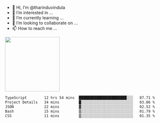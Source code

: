 - 👋 Hi, I’m @tharinduvindula
- 👀 I’m interested in ...
- 🌱 I’m currently learning ...
- 💞️ I’m looking to collaborate on ...
- 📫 How to reach me ...

<!---
tharinduvindula/tharinduvindula is a ✨ special ✨ repository because its `README.md` (this file) appears on your GitHub profile.
You can click the Preview link to take a look at your changes.
--->

<img height="180em" src="https://github-readme-stats.vercel.app/api?username=tharinduvindula&show_icons=true&hide_border=false&&count_private=true&include_all_commits=true" />


<!--START_SECTION:waka-->

```txt
TypeScript        12 hrs 54 mins  ██████████████████████░░░   87.71 %
Project Details   34 mins         █░░░░░░░░░░░░░░░░░░░░░░░░   03.86 %
JSON              22 mins         ▓░░░░░░░░░░░░░░░░░░░░░░░░   02.52 %
Bash              15 mins         ▒░░░░░░░░░░░░░░░░░░░░░░░░   01.79 %
CSS               11 mins         ▒░░░░░░░░░░░░░░░░░░░░░░░░   01.35 %
```

<!--END_SECTION:waka-->
